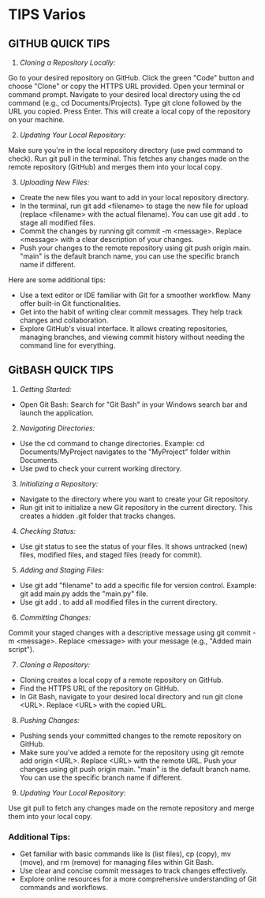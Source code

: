 # TIPS Varios

## GITHUB QUICK TIPS

1. *Cloning a Repository Locally:*

Go to your desired repository on GitHub.
Click the green "Code" button and choose "Clone" or copy the HTTPS URL provided.
Open your terminal or command prompt.
Navigate to your desired local directory using the cd command (e.g., cd Documents/Projects).
Type git clone followed by the URL you copied.
Press Enter. This will create a local copy of the repository on your machine.

2. *Updating Your Local Repository:*

Make sure you're in the local repository directory (use pwd command to check).
Run git pull in the terminal. This fetches any changes made on the remote repository (GitHub) and merges them into your local copy.

3. *Uploading New Files:*

- Create the new files you want to add in your local repository directory.
- In the terminal, run git add \<filename\> to stage the new file for upload (replace \<filename\> with the actual filename). You can use git add . to stage all modified files.
- Commit the changes by running git commit -m \<message\>. Replace \<message\> with a clear description of your changes.
- Push your changes to the remote repository using git push origin main. "main" is the default branch name, you can use the specific branch name if different.

Here are some additional tips:

- Use a text editor or IDE familiar with Git for a smoother workflow. Many offer built-in Git functionalities.
- Get into the habit of writing clear commit messages. They help track changes and collaboration.
- Explore GitHub's visual interface. It allows creating repositories, managing branches, and viewing commit history without needing the command line for everything.

## **GitBASH QUICK TIPS**

1. *Getting Started:*

- Open Git Bash: Search for "Git Bash" in your Windows search bar and launch the application.

2. *Navigating Directories:*

- Use the cd command to change directories. Example: cd Documents/MyProject navigates to the "MyProject" folder within Documents.
- Use pwd to check your current working directory.

3. *Initializing a Repository:*

- Navigate to the directory where you want to create your Git repository.
- Run git init to initialize a new Git repository in the current directory. This creates a hidden .git folder that tracks changes.

4. *Checking Status:*

- Use git status to see the status of your files. It shows untracked (new) files, modified files, and staged files (ready for commit).

5. *Adding and Staging Files:*

- Use git add "filename" to add a specific file for version control. Example: git add main.py adds the "main.py" file.
- Use git add . to add all modified files in the current directory.

6. *Committing Changes:*

Commit your staged changes with a descriptive message using git commit -m \<message\>. Replace \<message\> with your message (e.g., "Added main script").

7. *Cloning a Repository:*

- Cloning creates a local copy of a remote repository on GitHub.
- Find the HTTPS URL of the repository on GitHub.
- In Git Bash, navigate to your desired local directory and run git clone \<URL\>. Replace \<URL\> with the copied URL.

8. *Pushing Changes:*

- Pushing sends your committed changes to the remote repository on GitHub.
- Make sure you've added a remote for the repository using git remote add origin \<URL\>. Replace \<URL\> with the remote URL.
Push your changes using git push origin main. "main" is the default branch name. You can use the specific branch name if different.

9. *Updating Your Local Repository:*

Use git pull to fetch any changes made on the remote repository and merge them into your local copy.

### Additional Tips:

* Get familiar with basic commands like ls (list files), cp (copy), mv (move), and rm (remove) for managing files within Git Bash.
* Use clear and concise commit messages to track changes effectively.
* Explore online resources for a more comprehensive understanding of Git commands and workflows.


